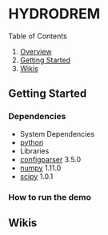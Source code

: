 # HYDRODREM

Table of Contents

1. [Overview](#overview)
2. [Getting Started](#getting-started)
3. [Wikis](#wikis)

## Getting Started

### Dependencies
 * System Dependencies
  * [python](https://www.python.org/ftp/python/2.7.11/python-2.7.11.amd64.msi)  
 * Libraries
  * [configparser](https://pypi.org/project/configparser/) 3.5.0
  * [numpy](https://docs.scipy.org/doc/numpy-1.11.0/reference/) 1.11.0
  * [scipy](https://pypi.org/project/scipy/) 1.0.1


### How to run the demo

## Wikis

